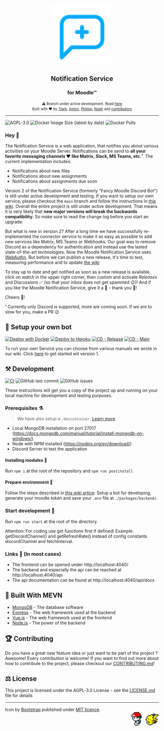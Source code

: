 <div align="center">
    <img src="https://raw.githubusercontent.com/tjarbo/discord-moodle-bot/version-2/logo.svg" alt="Mailbox Icon by Bootstrap" width="200">
    <br>
    <h2>Notification Service</h2>
    <h3>for Moodle™</h3>
    <small>⚠️ Branch under active development. Read <a href="#-news-from-core-team-for-version-2">here</a></small> 
    <br>
    <small>Built with ❤︎ by
    <a href="https://github.com/tjarbo">Tjark</a>,
    <a href="https://github.com/antonplagemann">Anton</a>,
    <a href="https://github.com/p-fruck">Philipp</a>,
    <a href="https://github.com/NoWo2000">Noah</a> and
    <a href="https://github.com/tjarbo/discord-moodle-bot/graphs/contributors">contributors</a>
    </small>
</div>

---
![AGPL-3.0](https://img.shields.io/github/license/tjarbo/discord-moodle-bot)
![Docker Image Size (latest by date)](https://img.shields.io/docker/image-size/tjarbo/fmdb?color=0db7ed)
![Docker Pulls](https://img.shields.io/docker/pulls/tjarbo/fmdb?color=0db7ed)

### Hey 👋

The Notification Service is a web application, that notifies you about various activities on your Moodle Server. Notifications can be send to **all your favorite messaging channels ❤️ like Matrix, Slack, MS Teams, etc.¹**. The current implementation includes: 

- Notifications about new files
- Notifications about new assignments
- Notifications about assignments due soon

Version 2 of the Notification Service (formerly "Fancy Moodle Discord Bot") is still under active development and testing. If you want to setup our own service, please checkout the `main` branch and follow the instructions in [this wiki](https://docs.tjarbo.me/moodle-notification-service/1.0.0/home). Overall the entire project is still under active development. That means it is very likely that **new major versions will break the backwards compatibility.** So make sure to read the change log before you start an upgrade. 

But what is new in version 2? After a long time we have successfully re-implemented the connector service to make it as easy as possible to add new services like Matrix, MS Teams or Webhooks. Our goal was to remove Discord as a dependency for authentication and instead use the lasted state-of-the-art technologies. Now the Moodle Notification Service uses [WebAuthn](https://docs.tjarbo.me/moodle-notification-service/2.0.0/advanced-guides/what-is-passwordless). But before we can publish a new release, it's time to test, measuring performance and to update [the wiki](https://docs.tjarbo.me/moodle-notification-service/2.0.0/home)

To stay up to date and get notified as soon as a new release is available, click on *watch* in the upper right corner, then *custom* and activate *Releases* and *Discussions* ✅ (so that your inbox does not get spammed 😉)! And if you like the Moodle Notification Service, give it a 🌟 - thank you 🤩!

Cheers 🍻!

¹ Currently only Discord is supported, more are coming soon. If we are to slow for you, make a PR 😉

## 🚀 Setup your own bot
[![Deploy with Docker](https://img.shields.io/badge/deploy%20with-docker-0db7ed)](#)
[![Deploy to Heroku](https://img.shields.io/badge/deploy%20to-herkou-79589F)](#)
[![CD - Release](https://github.com/tjarbo/discord-moodle-bot/actions/workflows/cd.release.yml/badge.svg)](https://github.com/tjarbo/discord-moodle-bot/actions/workflows/cd.release.yml)
[![CD - Main](https://github.com/tjarbo/discord-moodle-bot/actions/workflows/cd.main.yml/badge.svg)](https://github.com/tjarbo/discord-moodle-bot/actions/workflows/cd.main.yml)

To run your own Service you can choose from various manuals we wrote in our wiki. Click [here](https://docs.tjarbo.me/moodle-notification-service/1.0.0/home) to get started wit version 1.

## ⚒️ Development
[![CI](https://github.com/tjarbo/discord-moodle-bot/actions/workflows/ci.yml/badge.svg)](https://github.com/tjarbo/discord-moodle-bot/actions/workflows/ci.yml)
![GitHub last commit](https://img.shields.io/github/last-commit/tjarbo/discord-moodle-bot)
![GitHub issues](https://img.shields.io/github/issues/tjarbo/discord-moodle-bot)

These instructions will get you a copy of the project up and running on your local machine for development and testing purposes.

### Prerequisites ⚗️
> We have also setup a `.devcontainer`.  [Learn more](https://code.visualstudio.com/docs/remote/containers#_quick-start-open-an-existing-folder-in-a-container)

- Local MongoDB installation on port 27017 (https://docs.mongodb.com/manual/tutorial/install-mongodb-on-windows/)
- Node with NPM installed (https://nodejs.org/en/download/)
- Discord Server to test the application

#### Installing modules 📁

Run `npm i` at the root of the repository and `npm run postinstall`

#### Prepare environment 🦕

Follow the steps described in [this wiki artice](https://github.com/tjarbo/discord-moodle-bot/wiki/Setup-your-own-bot): Setup a bot for developing, generate your moodle token and save your `.env` file at `./packages/backend/`.

### Start development 🛫

Run `npm run start` at the root of the directory.

Attention: For coding use get functions first if defined!
Example: getDiscordChannel() and getRefreshRate() instead of
config constants discordChannel and fetchInterval.

### Links 🔗 (In most cases)

- The frontend can be opened under http://localhost:4040/
- The backend and especially the api can be reached at http://localhost:4040/api
- The api documentation can be found at http://localhost:4040/api/docs

## 🦸 Built With MEVN

- [MongoDB](https://www.mongodb.com/) - The database software
- [Express](https://expressjs.com/) - The web framework used at the backend
- [Vue.js](https://vuejs.org/) - The web framework used at the frontend
- [Node.js](https://nodejs.org/en/) - The power of the backend

## 🏆 Contributing

Do you have a great new feature idea or just want to be part of the project ? Awesome! Every contribution is welcome! If you want to find out more about how to contribute to the project, please checkout our [CONTRIBUTING.md](CONTRIBUTING.md)!

## ⚖️ License

This project is licensed under the AGPL-3.0 License - see the [LICENSE.md](LICENSE.md) file for details

---
<div align="left">
    Icon by <a href="https://github.com/twbs/icons">Bootstrap</a> published under <a href="https://github.com/twbs/icons/blob/main/LICENSE.md">MIT licence</a>.
</div>

<div align="right">
    <a href="https://github.com/tjarbo/tjarbo/blob/main/EASTEREGG.md"><img src="https://raw.githubusercontent.com/tjarbo/tjarbo/main/assets/logo.gif" alt="Animated Gif" height="45"></a>
</div>
